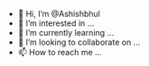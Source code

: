 - 👋 Hi, I’m @Ashishbhul
- 👀 I’m interested in ...
- 🌱 I’m currently learning ...
- 💞️ I’m looking to collaborate on ...
- 📫 How to reach me ...

<!---
Ashishbhul/Ashishbhul is a ✨ special ✨ repository because its `README.md` (this file) appears on your GitHub profile.
You can click the Preview link to take a look at your changes.
--->
